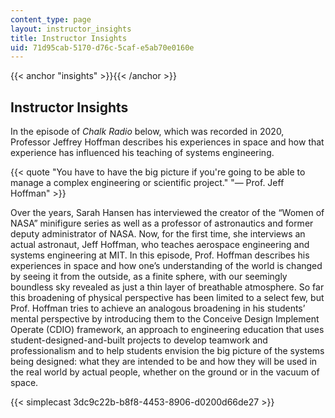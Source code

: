```yaml
---
content_type: page
layout: instructor_insights
title: Instructor Insights
uid: 71d95cab-5170-d76c-5caf-e5ab70e0160e
---
```


{{< anchor "insights" >}}{{< /anchor >}}

Instructor Insights
-------------------

In the episode of _Chalk Radio_ below, which was recorded in 2020, Professor Jeffrey Hoffman describes his experiences in space and how that experience has influenced his teaching of systems engineering.

{{< quote "You have to have the big picture if you're going to be able to manage a complex engineering or scientific project." "— Prof. Jeff Hoffman" >}}

Over the years, Sarah Hansen has interviewed the creator of the “Women of NASA” minifigure series as well as a professor of astronautics and former deputy administrator of NASA. Now, for the first time, she interviews an actual astronaut, Jeff Hoffman, who teaches aerospace engineering and systems engineering at MIT. In this episode, Prof. Hoffman describes his experiences in space and how one’s understanding of the world is changed by seeing it from the outside, as a finite sphere, with our seemingly boundless sky revealed as just a thin layer of breathable atmosphere. So far this broadening of physical perspective has been limited to a select few, but Prof. Hoffman tries to achieve an analogous broadening in his students’ mental perspective by introducing them to the Conceive Design Implement Operate (CDIO) framework, an approach to engineering education that uses student-designed-and-built projects to develop teamwork and professionalism and to help students envision the big picture of the systems being designed: what they are intended to be and how they will be used in the real world by actual people, whether on the ground or in the vacuum of space.

{{< simplecast 3dc9c22b-b8f8-4453-8906-d0200d66de27 >}}